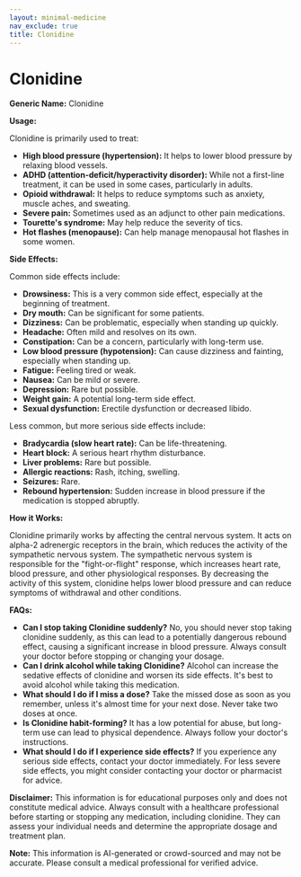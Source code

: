 ```yaml
---
layout: minimal-medicine
nav_exclude: true
title: Clonidine
---
```


# Clonidine

**Generic Name:** Clonidine

**Usage:**

Clonidine is primarily used to treat:

* **High blood pressure (hypertension):** It helps to lower blood pressure by relaxing blood vessels.
* **ADHD (attention-deficit/hyperactivity disorder):**  While not a first-line treatment, it can be used in some cases, particularly in adults.
* **Opioid withdrawal:** It helps to reduce symptoms such as anxiety, muscle aches, and sweating.
* **Severe pain:** Sometimes used as an adjunct to other pain medications.
* **Tourette's syndrome:** May help reduce the severity of tics.
* **Hot flashes (menopause):**  Can help manage menopausal hot flashes in some women.


**Side Effects:**

Common side effects include:

* **Drowsiness:** This is a very common side effect, especially at the beginning of treatment.
* **Dry mouth:**  Can be significant for some patients.
* **Dizziness:** Can be problematic, especially when standing up quickly.
* **Headache:** Often mild and resolves on its own.
* **Constipation:**  Can be a concern, particularly with long-term use.
* **Low blood pressure (hypotension):** Can cause dizziness and fainting, especially when standing up.
* **Fatigue:** Feeling tired or weak.
* **Nausea:** Can be mild or severe.
* **Depression:**  Rare but possible.
* **Weight gain:**  A potential long-term side effect.
* **Sexual dysfunction:**  Erectile dysfunction or decreased libido.

Less common, but more serious side effects include:

* **Bradycardia (slow heart rate):**  Can be life-threatening.
* **Heart block:** A serious heart rhythm disturbance.
* **Liver problems:**  Rare but possible.
* **Allergic reactions:**  Rash, itching, swelling.
* **Seizures:** Rare.
* **Rebound hypertension:**  Sudden increase in blood pressure if the medication is stopped abruptly.


**How it Works:**

Clonidine primarily works by affecting the central nervous system. It acts on alpha-2 adrenergic receptors in the brain, which reduces the activity of the sympathetic nervous system.  The sympathetic nervous system is responsible for the "fight-or-flight" response, which increases heart rate, blood pressure, and other physiological responses. By decreasing the activity of this system, clonidine helps lower blood pressure and can reduce symptoms of withdrawal and other conditions.

**FAQs:**

* **Can I stop taking Clonidine suddenly?** No, you should never stop taking clonidine suddenly, as this can lead to a potentially dangerous rebound effect, causing a significant increase in blood pressure.  Always consult your doctor before stopping or changing your dosage.
* **Can I drink alcohol while taking Clonidine?**  Alcohol can increase the sedative effects of clonidine and worsen its side effects. It's best to avoid alcohol while taking this medication.
* **What should I do if I miss a dose?**  Take the missed dose as soon as you remember, unless it's almost time for your next dose. Never take two doses at once.
* **Is Clonidine habit-forming?**  It has a low potential for abuse, but long-term use can lead to physical dependence.  Always follow your doctor's instructions.
* **What should I do if I experience side effects?**  If you experience any serious side effects, contact your doctor immediately.  For less severe side effects, you might consider contacting your doctor or pharmacist for advice.

**Disclaimer:** This information is for educational purposes only and does not constitute medical advice.  Always consult with a healthcare professional before starting or stopping any medication, including clonidine.  They can assess your individual needs and determine the appropriate dosage and treatment plan.


**Note:** This information is AI-generated or crowd-sourced and may not be accurate. Please consult a medical professional for verified advice.